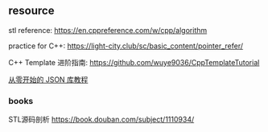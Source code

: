 ## resource

stl reference: https://en.cppreference.com/w/cpp/algorithm

practice for C++: https://light-city.club/sc/basic_content/pointer_refer/

C++ Template 进阶指南: https://github.com/wuye9036/CppTemplateTutorial

[从零开始的 JSON 库教程](https://www.zhihu.com/column/json-tutorial)

### books

STL源码剖析  https://book.douban.com/subject/1110934/

